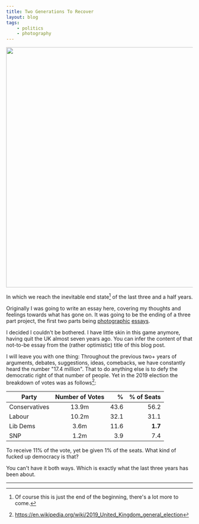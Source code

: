 ```yaml
---
title: Two Generations To Recover
layout: blog
tags:
    - politics
    - photography
---
```


<img src="{{ site.baseurl }}/images/2019/ballot.jpg" width="650" />

In which we reach the inevitable end state[^1] of the last three and a half years.

Originally I was going to write an essay here, covering my thoughts and feelings towards what has gone on. It was going to be the ending of a three part project, the first two parts being <a href="{{ site.baseurl }}/2016/06/22/two_weeks_to_decide/">photographic</a> <a href="{{ site.baseurl }}/2017/07/01/two_years_to_forget/">essays</a>.

I decided I couldn't be bothered. I have little skin in this game anymore, having quit the UK almost seven years ago. You can infer the content of that not-to-be essay from the (rather optimistic) title of this blog post.

I will leave you with one thing: Throughout the previous two+ years of arguments, debates, suggestions, ideas, comebacks, we have constantly heard the number "17.4 million". That to do anything else is to defy the democratic right of that number of people. Yet in the 2019 election the breakdown of votes was as follows[^2]:

| Party         | Number of Votes| %     | % of Seats |
| ------------- |:--------------:| -----:|-----------:|
| Conservatives | 13.9m          | 43.6  |       56.2 |
| Labour        | 10.2m          | 32.1  |       31.1 |
| Lib Dems      | 3.6m           | 11.6  | <b>1.7</b> |
| SNP           | 1.2m           |  3.9  |        7.4 |

To receive 11% of the vote, yet be given 1% of the seats. What kind of fucked up democracy is that?

You can't have it both ways. Which is exactly what the last three years has been about.

<hr />

[^1]: Of course this is just the end of the beginning, there's a lot more to come.

[^2]: <a href="https://en.wikipedia.org/wiki/2019_United_Kingdom_general_election">https://en.wikipedia.org/wiki/2019_United_Kingdom_general_election</a>
